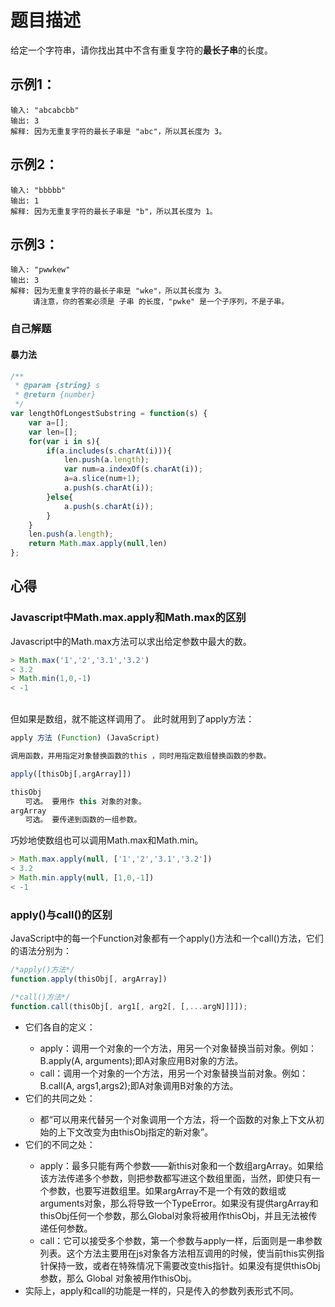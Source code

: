 # 题目描述  
给定一个字符串，请你找出其中不含有重复字符的**最长子串**的长度。
  
  
## 示例1：  
``` 
输入: "abcabcbb"
输出: 3 
解释: 因为无重复字符的最长子串是 "abc"，所以其长度为 3。
```  
## 示例2：  
```
输入: "bbbbb"
输出: 1
解释: 因为无重复字符的最长子串是 "b"，所以其长度为 1。
```  
## 示例3：  
```
输入: "pwwkew"
输出: 3
解释: 因为无重复字符的最长子串是 "wke"，所以其长度为 3。
     请注意，你的答案必须是 子串 的长度，"pwke" 是一个子序列，不是子串。
```  
### 自己解题  
#### 暴力法    
``` javascript 
/**
 * @param {string} s
 * @return {number}
 */
var lengthOfLongestSubstring = function(s) {
    var a=[];
    var len=[];
    for(var i in s){
        if(a.includes(s.charAt(i))){
            len.push(a.length);
            var num=a.indexOf(s.charAt(i));
            a=a.slice(num+1);
            a.push(s.charAt(i));
        }else{
            a.push(s.charAt(i));
        }
    }
    len.push(a.length);
    return Math.max.apply(null,len)
}; 
```
## 心得  
### Javascript中Math.max.apply和Math.max的区别
Javascript中的Math.max方法可以求出给定参数中最大的数。  

``` javascript
> Math.max('1','2','3.1','3.2')
< 3.2
> Math.min(1,0,-1)
< -1 
```  
<br/>  
但如果是数组，就不能这样调用了。  
此时就用到了apply方法： 

``` javascript
apply 方法 (Function) (JavaScript)

调用函数，并用指定对象替换函数的this ，同时用指定数组替换函数的参数。

apply([thisObj[,argArray]])

thisObj
　　可选。 要用作 this 对象的对象。
argArray
　　可选。 要传递到函数的一组参数。  
```  
巧妙地使数组也可以调用Math.max和Math.min。 

``` javascript
> Math.max.apply(null, ['1','2','3.1','3.2'])
< 3.2
> Math.min.apply(null, [1,0,-1])
< -1
```  
### apply()与call()的区别  
JavaScript中的每一个Function对象都有一个apply()方法和一个call()方法，它们的语法分别为：  

``` javascript
/*apply()方法*/
function.apply(thisObj[, argArray])

/*call()方法*/
function.call(thisObj[, arg1[, arg2[, [,...argN]]]]);  
```

<ul>
<li>它们各自的定义：</li>
<ul><li>apply：调用一个对象的一个方法，用另一个对象替换当前对象。例如：B.apply(A, arguments);即A对象应用B对象的方法。</li><li>call：调用一个对象的一个方法，用另一个对象替换当前对象。例如：B.call(A, args1,args2);即A对象调用B对象的方法。</li></ul>
<li>它们的共同之处：</li>
<ul><li>都“可以用来代替另一个对象调用一个方法，将一个函数的对象上下文从初始的上下文改变为由thisObj指定的新对象”。</li></ul>
<li>它们的不同之处：</li>
<ul><li>apply：最多只能有两个参数——新this对象和一个数组argArray。如果给该方法传递多个参数，则把参数都写进这个数组里面，当然，即使只有一个参数，也要写进数组里。如果argArray不是一个有效的数组或arguments对象，那么将导致一个TypeError。如果没有提供argArray和thisObj任何一个参数，那么Global对象将被用作thisObj，并且无法被传递任何参数。</li><li>call：它可以接受多个参数，第一个参数与apply一样，后面则是一串参数列表。这个方法主要用在js对象各方法相互调用的时候，使当前this实例指针保持一致，或者在特殊情况下需要改变this指针。如果没有提供thisObj参数，那么 Global 对象被用作thisObj。</li></ul>
<li>实际上，apply和call的功能是一样的，只是传入的参数列表形式不同。</li>
</ul>
